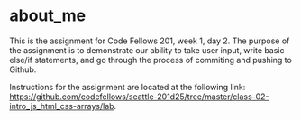 # about_me

This is the assignment for Code Fellows 201, week 1, day 2. The purpose of the assignment is to demonstrate our ability to take user input, write basic else/if statements, and go through the process of commiting and pushing to Github.

Instructions for the assignment are located at the following link: https://github.com/codefellows/seattle-201d25/tree/master/class-02-intro_js_html_css-arrays/lab. 

